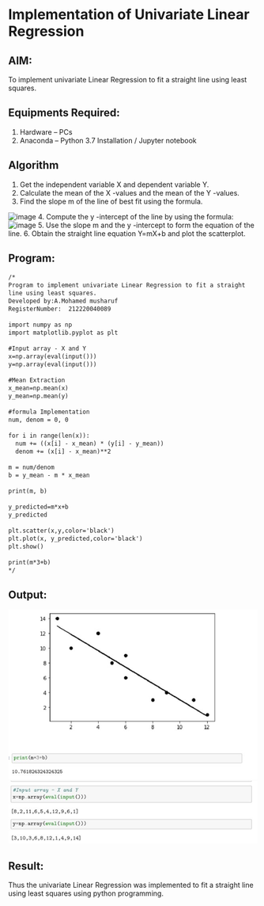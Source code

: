 # Implementation of Univariate Linear Regression
## AIM:
To implement univariate Linear Regression to fit a straight line using least squares.

## Equipments Required:
1. Hardware – PCs
2. Anaconda – Python 3.7 Installation / Jupyter notebook

## Algorithm
1. Get the independent variable X and dependent variable Y.
2. Calculate the mean of the X -values and the mean of the Y -values.
3. Find the slope m of the line of best fit using the formula. 
<img width="231" alt="image" src="https://user-images.githubusercontent.com/93026020/192078527-b3b5ee3e-992f-46c4-865b-3b7ce4ac54ad.png">
4. Compute the y -intercept of the line by using the formula:
<img width="148" alt="image" src="https://user-images.githubusercontent.com/93026020/192078545-79d70b90-7e9d-4b85-9f8b-9d7548a4c5a4.png">
5. Use the slope m and the y -intercept to form the equation of the line.
6. Obtain the straight line equation Y=mX+b and plot the scatterplot.

## Program:
```
/*
Program to implement univariate Linear Regression to fit a straight line using least squares.
Developed by:A.Mohamed musharuf
RegisterNumber:  212220040089

import numpy as np
import matplotlib.pyplot as plt

#Input array - X and Y
x=np.array(eval(input()))
y=np.array(eval(input()))

#Mean Extraction
x_mean=np.mean(x)
y_mean=np.mean(y)

#formula Implementation
num, denom = 0, 0

for i in range(len(x)):
  num += ((x[i] - x_mean) * (y[i] - y_mean))
  denom += (x[i] - x_mean)**2

m = num/denom
b = y_mean - m * x_mean

print(m, b)

y_predicted=m*x+b
y_predicted

plt.scatter(x,y,color='black')
plt.plot(x, y_predicted,color='black')
plt.show()

print(m*3+b)
*/
```

## Output:
![label](/output%201.jpg)
![label](/output%202.jpg)

## Result:
Thus the univariate Linear Regression was implemented to fit a straight line using least squares using python programming.

